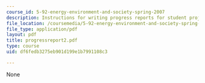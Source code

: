 ```yaml
---
course_id: 5-92-energy-environment-and-society-spring-2007
description: Instructions for writing progress reports for student projects.
file_location: /coursemedia/5-92-energy-environment-and-society-spring-2007/df6fedb3275eb901d199e1b7991108c3_progressreport2.pdf
file_type: application/pdf
layout: pdf
title: progressreport2.pdf
type: course
uid: df6fedb3275eb901d199e1b7991108c3

---
```

None